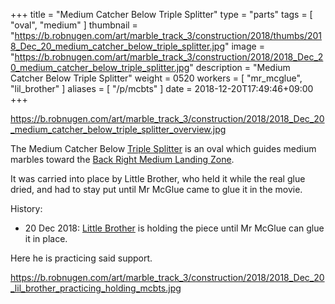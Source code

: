 +++
title = "Medium Catcher Below Triple Splitter"
type = "parts"
tags = [ "oval", "medium" ]
thumbnail = "https://b.robnugen.com/art/marble_track_3/construction/2018/thumbs/2018_Dec_20_medium_catcher_below_triple_splitter.jpg"
image = "https://b.robnugen.com/art/marble_track_3/construction/2018/2018_Dec_20_medium_catcher_below_triple_splitter.jpg"
description = "Medium Catcher Below Triple Splitter"
weight = 0520
workers = [
    "mr_mcglue",
    "lil_brother"
]
aliases = [
    "/p/mcbts"
]
date = 2018-12-20T17:49:46+09:00
+++


https://b.robnugen.com/art/marble_track_3/construction/2018/2018_Dec_20_medium_catcher_below_triple_splitter_overview.jpg

The Medium Catcher Below [Triple Splitter](/p/ts) is an oval which
guides medium marbles toward the
[Back Right Medium Landing Zone](/p/brmlz).

It was carried into place by Little Brother, who held it while the
real glue dried, and had to stay put until Mr McGlue came to glue it
in the movie.

History:

* 20 Dec 2018: [Little Brother](/w/lil) is holding the piece until Mr McGlue can glue it in place.

Here he is practicing said support.

https://b.robnugen.com/art/marble_track_3/construction/2018/2018_Dec_20_lil_brother_practicing_holding_mcbts.jpg
